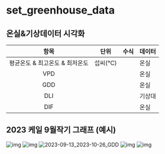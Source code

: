# set_greenhouse_data

## 온실&기상데이터 시각화 
|         항목         | 단위     | 수식 | 데이터 |
|:------------------:|--------|----|-----|
| 평균온도 & 최고온도 & 최저온도 | 섭씨(°C) |    | 온실  |
|        VPD         |        |    | 온실  |
|        GDD         |        |    | 온실  |
|        DLI         |        |    | 기상대 |
|        DIF         |        |    | 온실  |

## 2023 케일 9월작기 그래프 (예시)
![img](./set_greenhouse_data/output/graph/2023-09-13_2023-10-26_DAILY_TEMP.png)
![img](./set_greenhouse_data/output/graph/2023-09-13_2023-10-26_VPD.png)
![2023-09-13_2023-10-26_GDD](https://github.com/Yanghuiwon22/weather_figs_2023/assets/127187225/35565fd4-b837-46b7-8535-7b1757c8392d)
![img](./set_greenhouse_data/output/graph/2023-11-27_2024-01-08_DLI.png)
![img](./set_greenhouse_data/output/graph/2023-09-13_2023-10-26_DIF_graph.png)



